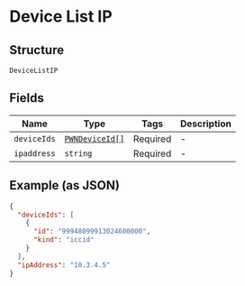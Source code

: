 
# Device List IP

## Structure

`DeviceListIP`

## Fields

| Name | Type | Tags | Description |
|  --- | --- | --- | --- |
| `deviceIds` | [`PWNDeviceId[]`](../../doc/models/pwn-device-id.md) | Required | - |
| `ipaddress` | `string` | Required | - |

## Example (as JSON)

```json
{
  "deviceIds": [
    {
      "id": "99948099913024600000",
      "kind": "iccid"
    }
  ],
  "ipAddress": "10.3.4.5"
}
```

